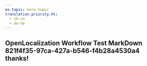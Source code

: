 ```yaml
---
ms.topic: hero-topic
translation.priority.ht: 
  - zh-cn
  - de-de
---
```

## OpenLocalization Workflow Test MarkDown 821f4f35-97ca-427a-b546-f4b28a4530a4 thanks!
